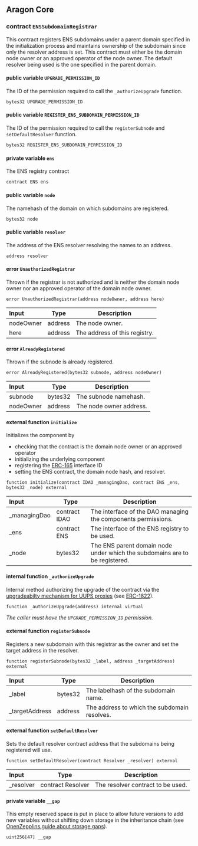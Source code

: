## Aragon Core

###  contract `ENSSubdomainRegistrar`

This contract registers ENS subdomains under a parent domain specified in the initialization process and maintains ownership of the subdomain since only the resolver address is set. This contract must either be the domain node owner or an approved operator of the node owner. The default resolver being used is the one specified in the parent domain.

#### public variable `UPGRADE_PERMISSION_ID`

The ID of the permission required to call the `_authorizeUpgrade` function.

```solidity
bytes32 UPGRADE_PERMISSION_ID 
```

#### public variable `REGISTER_ENS_SUBDOMAIN_PERMISSION_ID`

The ID of the permission required to call the `registerSubnode` and `setDefaultResolver` function.

```solidity
bytes32 REGISTER_ENS_SUBDOMAIN_PERMISSION_ID 
```

#### private variable `ens`

The ENS registry contract

```solidity
contract ENS ens 
```

#### public variable `node`

The namehash of the domain on which subdomains are registered.

```solidity
bytes32 node 
```

#### public variable `resolver`

The address of the ENS resolver resolving the names to an address.

```solidity
address resolver 
```

####  error `UnauthorizedRegistrar`

Thrown if the registrar is not authorized and is neither the domain node owner nor an approved operator of the domain node owner.

```solidity
error UnauthorizedRegistrar(address nodeOwner, address here) 
```

| Input | Type | Description |
|:----- | ---- | ----------- |
| nodeOwner | address | The node owner. |
| here | address | The address of this registry. |

####  error `AlreadyRegistered`

Thrown if the subnode is already registered.

```solidity
error AlreadyRegistered(bytes32 subnode, address nodeOwner) 
```

| Input | Type | Description |
|:----- | ---- | ----------- |
| subnode | bytes32 | The subnode namehash. |
| nodeOwner | address | The node owner address. |

#### external function `initialize`

Initializes the component by
- checking that the contract is the domain node owner or an approved operator
- initializing the underlying component
- registering the [ERC-165](https://eips.ethereum.org/EIPS/eip-165) interface ID
- setting the ENS contract, the domain node hash, and resolver.

```solidity
function initialize(contract IDAO _managingDao, contract ENS _ens, bytes32 _node) external 
```

| Input | Type | Description |
|:----- | ---- | ----------- |
| _managingDao | contract IDAO | The interface of the DAO managing the components permissions. |
| _ens | contract ENS | The interface of the ENS registry to be used. |
| _node | bytes32 | The ENS parent domain node under which the subdomains are to be registered. |

#### internal function `_authorizeUpgrade`

Internal method authorizing the upgrade of the contract via the [upgradeabilty mechanism for UUPS proxies](https://docs.openzeppelin.com/contracts/4.x/api/proxy#UUPSUpgradeable) (see [ERC-1822](https://eips.ethereum.org/EIPS/eip-1822)).

```solidity
function _authorizeUpgrade(address) internal virtual 
```

*The caller must have the `UPGRADE_PERMISSION_ID` permission.*

#### external function `registerSubnode`

Registers a new subdomain with this registrar as the owner and set the target address in the resolver.

```solidity
function registerSubnode(bytes32 _label, address _targetAddress) external 
```

| Input | Type | Description |
|:----- | ---- | ----------- |
| _label | bytes32 | The labelhash of the subdomain name. |
| _targetAddress | address | The address to which the subdomain resolves. |

#### external function `setDefaultResolver`

Sets the default resolver contract address that the subdomains being registered will use.

```solidity
function setDefaultResolver(contract Resolver _resolver) external 
```

| Input | Type | Description |
|:----- | ---- | ----------- |
| _resolver | contract Resolver | The resolver contract to be used. |

#### private variable `__gap`

This empty reserved space is put in place to allow future versions to add new variables without shifting down storage in the inheritance chain (see [OpenZepplins guide about storage gaps](https://docs.openzeppelin.com/contracts/4.x/upgradeable#storage_gaps)).

```solidity
uint256[47] __gap 
```


